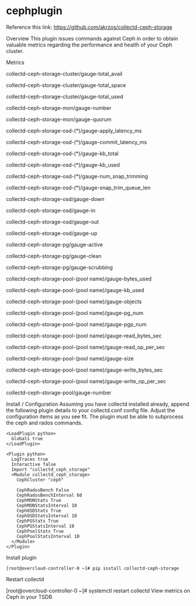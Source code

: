 # cephplugin

Reference this link: https://github.com/akrzos/collectd-ceph-storage

Overview
This plugin issues commands against Ceph in order to obtain valuable metrics regarding the performance and health of your Ceph cluster.



Metrics

collectd-ceph-storage-cluster/gauge-total_avail

collectd-ceph-storage-cluster/gauge-total_space

collectd-ceph-storage-cluster/gauge-total_used

collectd-ceph-storage-mon/gauge-number

collectd-ceph-storage-mon/gauge-quorum

collectd-ceph-storage-osd-(*)/gauge-apply_latency_ms

collectd-ceph-storage-osd-(*)/gauge-commit_latency_ms

collectd-ceph-storage-osd-(*)/gauge-kb_total

collectd-ceph-storage-osd-(*)/gauge-kb_used

collectd-ceph-storage-osd-(*)/gauge-num_snap_trimming

collectd-ceph-storage-osd-(*)/gauge-snap_trim_queue_len

collectd-ceph-storage-osd/gauge-down

collectd-ceph-storage-osd/gauge-in

collectd-ceph-storage-osd/gauge-out

collectd-ceph-storage-osd/gauge-up

collectd-ceph-storage-pg/gauge-active

collectd-ceph-storage-pg/gauge-clean

collectd-ceph-storage-pg/gauge-scrubbing

collectd-ceph-storage-pool-(pool name)/gauge-bytes_used

collectd-ceph-storage-pool-(pool name)/gauge-kb_used

collectd-ceph-storage-pool-(pool name)/gauge-objects

collectd-ceph-storage-pool-(pool name)/gauge-pg_num

collectd-ceph-storage-pool-(pool name)/gauge-pgp_num

collectd-ceph-storage-pool-(pool name)/gauge-read_bytes_sec

collectd-ceph-storage-pool-(pool name)/gauge-read_op_per_sec

collectd-ceph-storage-pool-(pool name)/gauge-size

collectd-ceph-storage-pool-(pool name)/gauge-write_bytes_sec

collectd-ceph-storage-pool-(pool name)/gauge-write_op_per_sec

collectd-ceph-storage-pool/gauge-number

Install / Configuration
Assuming you have collectd installed already, append the following plugin details to your collectd.conf config file. Adjust the configuration items as you see fit. The plugin must be able to subprocess the ceph and rados commands.

```
<LoadPlugin python>
  Globals true
</LoadPlugin>

<Plugin python>
  LogTraces true
  Interactive false
  Import "collectd_ceph_storage"
  <Module collectd_ceph_storage>
    CephCluster "ceph"

    CephRadosBench False
    CephRadosBenchInterval 60
    CephMONStats True
    CephMONStatsInterval 10
    CephOSDStats True
    CephOSDStatsInterval 10
    CephPGStats True
    CephPGStatsInterval 10
    CephPoolStats True
    CephPoolStatsInterval 10
  </Module>
</Plugin>
```
Install plugin

```
[root@overcloud-controller-0 ~]# pip install collectd-ceph-storage
```
Restart collectd

[root@overcloud-controller-0 ~]# systemctl restart collectd
View metrics on Ceph in your TSDB




